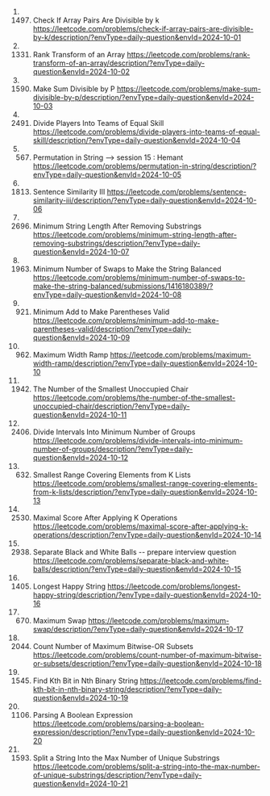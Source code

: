 1. 1497. Check If Array Pairs Are Divisible by k
https://leetcode.com/problems/check-if-array-pairs-are-divisible-by-k/description/?envType=daily-question&envId=2024-10-01
2. 1331. Rank Transform of an Array
https://leetcode.com/problems/rank-transform-of-an-array/description/?envType=daily-question&envId=2024-10-02
3. 1590. Make Sum Divisible by P
https://leetcode.com/problems/make-sum-divisible-by-p/description/?envType=daily-question&envId=2024-10-03
4. 2491. Divide Players Into Teams of Equal Skill
https://leetcode.com/problems/divide-players-into-teams-of-equal-skill/description/?envType=daily-question&envId=2024-10-04
5. 567. Permutation in String --> session 15 : Hemant
https://leetcode.com/problems/permutation-in-string/description/?envType=daily-question&envId=2024-10-05
6. 1813. Sentence Similarity III
https://leetcode.com/problems/sentence-similarity-iii/description/?envType=daily-question&envId=2024-10-06
7. 2696. Minimum String Length After Removing Substrings
https://leetcode.com/problems/minimum-string-length-after-removing-substrings/description/?envType=daily-question&envId=2024-10-07
8. 1963. Minimum Number of Swaps to Make the String Balanced
https://leetcode.com/problems/minimum-number-of-swaps-to-make-the-string-balanced/submissions/1416180389/?envType=daily-question&envId=2024-10-08
9. 921. Minimum Add to Make Parentheses Valid
https://leetcode.com/problems/minimum-add-to-make-parentheses-valid/description/?envType=daily-question&envId=2024-10-09
10. 962. Maximum Width Ramp
https://leetcode.com/problems/maximum-width-ramp/description/?envType=daily-question&envId=2024-10-10
11. 1942. The Number of the Smallest Unoccupied Chair
https://leetcode.com/problems/the-number-of-the-smallest-unoccupied-chair/description/?envType=daily-question&envId=2024-10-11
12. 2406. Divide Intervals Into Minimum Number of Groups
https://leetcode.com/problems/divide-intervals-into-minimum-number-of-groups/description/?envType=daily-question&envId=2024-10-12
13. 632. Smallest Range Covering Elements from K Lists
https://leetcode.com/problems/smallest-range-covering-elements-from-k-lists/description/?envType=daily-question&envId=2024-10-13
14. 2530. Maximal Score After Applying K Operations
https://leetcode.com/problems/maximal-score-after-applying-k-operations/description/?envType=daily-question&envId=2024-10-14
15. 2938. Separate Black and White Balls -- prepare interview question
https://leetcode.com/problems/separate-black-and-white-balls/description/?envType=daily-question&envId=2024-10-15
16. 1405. Longest Happy String
https://leetcode.com/problems/longest-happy-string/description/?envType=daily-question&envId=2024-10-16
17. 670. Maximum Swap
https://leetcode.com/problems/maximum-swap/description/?envType=daily-question&envId=2024-10-17
18. 2044. Count Number of Maximum Bitwise-OR Subsets
https://leetcode.com/problems/count-number-of-maximum-bitwise-or-subsets/description/?envType=daily-question&envId=2024-10-18
19. 1545. Find Kth Bit in Nth Binary String
https://leetcode.com/problems/find-kth-bit-in-nth-binary-string/description/?envType=daily-question&envId=2024-10-19
20. 1106. Parsing A Boolean Expression
https://leetcode.com/problems/parsing-a-boolean-expression/description/?envType=daily-question&envId=2024-10-20
21. 1593. Split a String Into the Max Number of Unique Substrings
https://leetcode.com/problems/split-a-string-into-the-max-number-of-unique-substrings/description/?envType=daily-question&envId=2024-10-21
